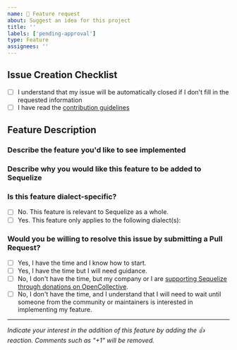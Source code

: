 ```yaml
---
name: 🚀 Feature request
about: Suggest an idea for this project
title: ''
labels: ['pending-approval']
type: Feature
assignees: ''
---
```


<!--
If you don't follow the issue template, your issue may be closed.

Remember to properly format your code in code blocks.

Please note this is an issue tracker, not a support forum.
For general questions, please use one of these:
- Stack Overflow: https://stackoverflow.com/questions/tagged/sequelize.js
- GitHub Discussions: https://github.com/sequelize/sequelize/discussions
-->

## Issue Creation Checklist

- [ ] I understand that my issue will be automatically closed if I don't fill in the requested information
- [ ] I have read the [contribution guidelines](https://github.com/sequelize/sequelize/blob/main/CONTRIBUTING.md)

## Feature Description

### Describe the feature you'd like to see implemented

<!-- A clear and concise description of what you want to happen. How can the requested feature be used to approach the problem it's supposed to solve? -->
<!-- If applicable, add a code snippet showing how your feature would be used in a real use-case -->

### Describe why you would like this feature to be added to Sequelize

<!-- Short explanation why this should be part of Sequelize rather than a separate package. -->

### Is this feature dialect-specific?

- [ ] No. This feature is relevant to Sequelize as a whole.
- [ ] Yes. This feature only applies to the following dialect(s): <!-- fill this in -->

### Would you be willing to resolve this issue by submitting a Pull Request?

<!-- Remember that first contributors are welcome! -->

- [ ] Yes, I have the time and I know how to start.
- [ ] Yes, I have the time but I will need guidance.
- [ ] No, I don't have the time, but my company or I are [supporting Sequelize through donations on OpenCollective](https://opencollective.com/sequelize).
- [ ] No, I don't have the time, and I understand that I will need to wait until someone from the community or maintainers is interested in implementing my feature.

---

<!-- do not delete this footer -->

_Indicate your interest in the addition of this feature by adding the 👍 reaction. Comments such as "+1" will be removed._
